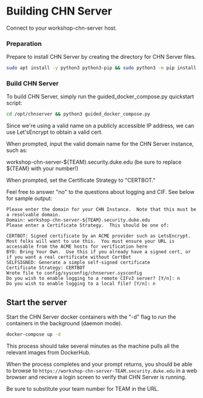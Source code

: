 Building CHN Server
===================

Connect to your workshop-chn-server host.

### Preparation
Prepare to install CHN Server by creating the directory for CHN Server files.

```bash
sudo apt install -y python3 python3-pip && sudo python3 -m pip install validators && cd /opt && sudo git clone https://github.com/CommunityHoneyNetwork/chn-quickstart.git chnserver && sudo chown -R ubuntu:docker /opt/chnserver
```

### Build CHN Server

To build CHN Server, simply run the guided_docker_compose.py quickstart script:

```bash
cd /opt/chnserver && python3 guided_docker_compose.py
```

Since we're using a valid name on a publicly accessible IP address, we can use Let'sEncrypt to obtain a valid cert. 

When prompted, input the valid domain name for the CHN Server instance, such as:

workshop-chn-server-${TEAM}.security.duke.edu
(be sure to replace ${TEAM} with your number!)

When prompted, set the Certificate Strategy to "CERTBOT."

Feel free to answer "no" to the questions about logging and CIF. See below for sample output:

```text
Please enter the domain for your CHN Instance.  Note that this must be a resolvable domain.
Domain: workshop-chn-server-${TEAM}.security.duke.edu  
Please enter a Certificate Strategy.  This should be one of:

CERTBOT: Signed certificate by an ACME provider such as LetsEncrypt.  Most folks will want to use this.  You must ensure your URL is accessable from the ACME hosts for verification here
BYO: Bring Your Own.  Use this if you already have a signed cert, or if you want a real certificate without CertBot
SELFSIGNED: Generate a simple self-signed certificate
Certificate Strategy: CERTBOT
Wrote file to config/sysconfig/chnserver.sysconfig
Do you wish to enable logging to a remote CIFv3 server? [Y/n]: n
Do you wish to enable logging to a local file? [Y/n]: n
```

## Start the server

Start the CHN Server docker containers with the "-d" flag to run the containers in the background (daemon mode).

```bash
docker-compose up -d
```

This process should take several minutes as the machine pulls all the relevant images from DockerHub. 

When the process completes and your prompt returns, you should be able to browse to `https://workshop-chn-server-TEAM.security.duke.edu` 
in a web browser and recieve a login screen to verify that CHN Server is running. 

Be sure to substitute your team number for TEAM in the URL.

